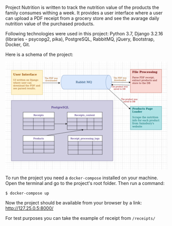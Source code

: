 Project Nutrition is written to track the nutrition value of the products the family consumes withing a week. It provides a user interface where a user can upload a PDF receipt from a grocery store and see the avarage daily nutrition value of the purchased products.

Following technologies were used in this project: Python 3.7, Django 3.2.16 (libraries - psycopg2, pika), PostgreSQL, RabbitMQ, jQuery, Bootstrap, Docker, Git.

Here is a schema of the project:

![alt text](/drawio.png?raw=true)

To run the project you need a `docker-compose` installed on your machine.
Open the terminal and go to the project's root folder. Then run a command:
```
$ docker-compose up
```
Now the project should be available from your browser by a link: http://127.25.0.5:8000/

For test purposes you can take the example of receipt from `/receipts/`

